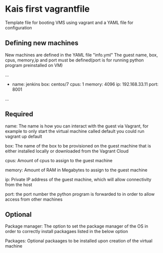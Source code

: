 # Kais first vagrantfile 

Template file for booting VMS using vagrant and a YAML file for configuration

## Defining new machines

New machines are defined in the YAML file "info.yml" 
The guest name, box, cpus, memory,ip and port must be defined(port is for running python program preinstalled on VM)

...

  - name: jenkins
    box: centos/7
    cpus: 1
    memory: 4096 
    ip: 192.168.33.11
    port: 8001
    
...

## Required
name:
The name is how you can interact with the guest via Vagrant, for example to only start the virtual machine called default you could run vagrant up default

box:
The name of the box to be provisioned on the guest machine that is either installed locally or downloaded from the Vagrant Cloud

cpus:
Amount of cpus to assign to the guest machine

memory:
Amount of RAM in Megabytes to assign to the guest machine

ip:
Private IP address of the guest machine, which will allow connectivity from the host

port:
the port number the python program is forwarded to in order to allow access from other machines

## Optional
Package manager:
The option to set the package manager of the OS in order to correctly install packagaes listed in the below option

Packages:
Optional packaages to be installed upon creation of the virtual machine

